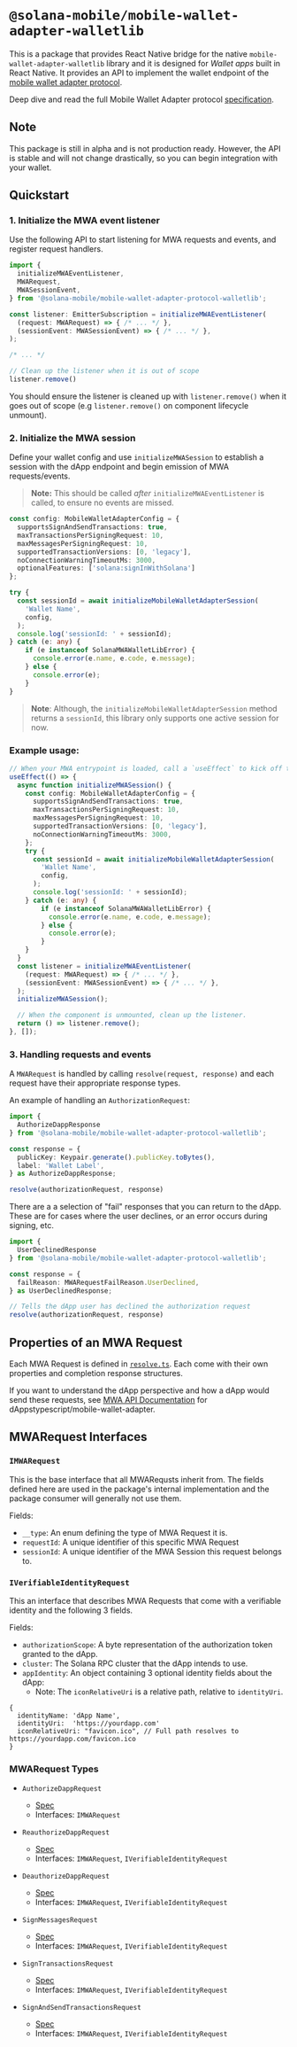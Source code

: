# `@solana-mobile/mobile-wallet-adapter-walletlib`

This is a package that provides React Native bridge for the native `mobile-wallet-adapter-walletlib` library and it is designed for *Wallet apps* built in React Native. It provides an API to implement the wallet endpoint of the [mobile wallet adapter protocol](https://github.com/solana-mobile/mobile-wallet-adapter/blob/main/spec/spec.md).

Deep dive and read the full Mobile Wallet Adapter protocol [specification](https://solana-mobile.github.io/mobile-wallet-adapter/spec/spec.html#mobile-wallet-adapter-specification).

## Note
This package is still in alpha and is not production ready. However, the API is stable and will not change drastically, so you can begin integration with your wallet.


## Quickstart

### 1. Initialize the MWA event listener

Use the following API to start listening for MWA requests and events, and register request handlers.

```ts
import {
  initializeMWAEventListener,
  MWARequest,
  MWASessionEvent,
} from '@solana-mobile/mobile-wallet-adapter-protocol-walletlib';

const listener: EmitterSubscription = initializeMWAEventListener(
  (request: MWARequest) => { /* ... */ },
  (sessionEvent: MWASessionEvent) => { /* ... */ },
);

/* ... */

// Clean up the listener when it is out of scope
listener.remove()
```

You should ensure the listener is cleaned up with `listener.remove()` when it goes out of scope (e.g `listener.remove()` on component lifecycle unmount). 

### 2. Initialize the MWA session

Define your wallet config and use `initializeMWASession` to establish a session with the dApp endpoint and begin emission of MWA requests/events. 

> **Note:** This should be called *after* `initializeMWAEventListener` is called, to ensure no events are missed.

```ts
const config: MobileWalletAdapterConfig = {
  supportsSignAndSendTransactions: true,
  maxTransactionsPerSigningRequest: 10,
  maxMessagesPerSigningRequest: 10,
  supportedTransactionVersions: [0, 'legacy'],
  noConnectionWarningTimeoutMs: 3000,
  optionalFeatures: ['solana:signInWithSolana']
};

try {
  const sessionId = await initializeMobileWalletAdapterSession(
    'Wallet Name',
    config,
  );
  console.log('sessionId: ' + sessionId);
} catch (e: any) {
    if (e instanceof SolanaMWAWalletLibError) {
      console.error(e.name, e.code, e.message);
    } else {
      console.error(e);
    }   
}
```

> **Note**: Although, the `initializeMobileWalletAdapterSession` method returns a `sessionId`, this library only supports one active session for now.

### Example usage:

```ts
// When your MWA entrypoint is loaded, call a `useEffect` to kick off the listener and session.
useEffect(() => {
  async function initializeMWASession() {
    const config: MobileWalletAdapterConfig = {
      supportsSignAndSendTransactions: true,
      maxTransactionsPerSigningRequest: 10,
      maxMessagesPerSigningRequest: 10,
      supportedTransactionVersions: [0, 'legacy'],
      noConnectionWarningTimeoutMs: 3000,
    };
    try {
      const sessionId = await initializeMobileWalletAdapterSession(
        'Wallet Name',
        config,
      );
      console.log('sessionId: ' + sessionId);
    } catch (e: any) {
        if (e instanceof SolanaMWAWalletLibError) {
          console.error(e.name, e.code, e.message);
        } else {
          console.error(e);
        }   
    }
  }
  const listener = initializeMWAEventListener(
    (request: MWARequest) => { /* ... */ },
    (sessionEvent: MWASessionEvent) => { /* ... */ },
  );
  initializeMWASession();

  // When the component is unmounted, clean up the listener.
  return () => listener.remove();
}, []);
```

### 3. Handling requests and events

A `MWARequest` is handled by calling `resolve(request, response)` and each request have their appropriate response types.

An example of handling an `AuthorizationRequest`:
```typescript
import {
  AuthorizeDappResponse
} from '@solana-mobile/mobile-wallet-adapter-protocol-walletlib';

const response = {
  publicKey: Keypair.generate().publicKey.toBytes(),
  label: 'Wallet Label',
} as AuthorizeDappResponse;

resolve(authorizationRequest, response)
```

There are a a selection of "fail" responses that you can return to the dApp. These are for cases where the user declines, or an error occurs during signing, etc.
```typescript
import {
  UserDeclinedResponse
} from '@solana-mobile/mobile-wallet-adapter-protocol-walletlib';

const response = {
  failReason: MWARequestFailReason.UserDeclined,
} as UserDeclinedResponse;

// Tells the dApp user has declined the authorization request
resolve(authorizationRequest, response)
```

## Properties of an MWA Request
Each MWA Request is defined in [`resolve.ts`](https://github.com/solana-mobile/mobile-wallet-adapter/blob/main/js/packages/mobile-wallet-adapter-walletlib/src/resolve.ts#L38). 
Each come with their own properties and completion response structures.

If you want to understand the dApp perspective and how a dApp would send these requests, see [MWA API Documentation](https://docs.solanamobile.com/reference/) for dAppstypescript/mobile-wallet-adapter.

## MWARequest Interfaces

### `IMWARequest`
This is the base interface that all MWARequsts inherit from. The fields defined here are used in the package's internal implementation and the package consumer will generally not use them.

Fields:
- `__type`: An enum defining the type of MWA Request it is.
- `requestId`: A unique identifier of this specific MWA Request
- `sessionId`: A unique identifier of the MWA Session this request belongs to.

### `IVerifiableIdentityRequest`
This an interface that describes MWA Requests that come with a verifiable identity and the following 3 fields.

Fields:
- `authorizationScope`: A byte representation of the authorization token granted to the dApp.
- `cluster`: The Solana RPC cluster that the dApp intends to use.
- `appIdentity`: An object containing 3 optional identity fields about the dApp:
    - Note: The `iconRelativeUri` is a relative path, relative to `identityUri`.
```
{
  identityName: 'dApp Name',
  identityUri:  'https://yourdapp.com'
  iconRelativeUri: "favicon.ico", // Full path resolves to https://yourdapp.com/favicon.ico
}
```

### MWARequest Types

- `AuthorizeDappRequest`
  - [Spec](https://solana-mobile.github.io/mobile-wallet-adapter/spec/spec.html#authorize)
  - Interfaces: `IMWARequest`

- `ReauthorizeDappRequest`
  - [Spec](https://solana-mobile.github.io/mobile-wallet-adapter/spec/spec.html#reauthorize)
  - Interfaces: `IMWARequest`, `IVerifiableIdentityRequest`

- `DeauthorizeDappRequest`
  - [Spec](https://solana-mobile.github.io/mobile-wallet-adapter/spec/spec.html#deauthorize)
  - Interfaces: `IMWARequest`, `IVerifiableIdentityRequest`

- `SignMessagesRequest`
  - [Spec](https://solana-mobile.github.io/mobile-wallet-adapter/spec/spec.html#sign_messages)
  - Interfaces: `IMWARequest`, `IVerifiableIdentityRequest`

- `SignTransactionsRequest`
  - [Spec](https://solana-mobile.github.io/mobile-wallet-adapter/spec/spec.html#sign_transactions)
  - Interfaces: `IMWARequest`, `IVerifiableIdentityRequest`

- `SignAndSendTransactionsRequest`
  - [Spec](https://solana-mobile.github.io/mobile-wallet-adapter/spec/spec.html#sign_and_send_transactions)
  - Interfaces: `IMWARequest`, `IVerifiableIdentityRequest`